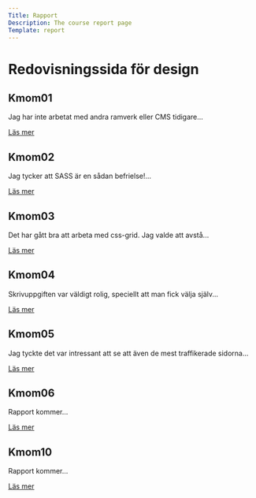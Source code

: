 ```yaml
---
Title: Rapport
Description: The course report page
Template: report
---
```


Redovisningssida för design
==================
<div class="kmom-box">
 <h2>Kmom01</h2>
<p>Jag har inte arbetat med andra ramverk eller CMS tidigare...</p>
<a href="report/kmom01">Läs mer</a>
</div>

<div class="kmom-box">
<h2>Kmom02</h2>
<p>Jag tycker att SASS är en sådan befrielse!...</p>
<a href="report/kmom02">Läs mer</a>
</div>

<div class="kmom-box">
<h2>Kmom03</h2>
<p>Det har gått bra att arbeta med css-grid. Jag valde att avstå...</p>
<a href="report/kmom03">Läs mer</a>
</div>

<div class="kmom-box">
<h2>Kmom04</h2>
<p>Skrivuppgiften var väldigt rolig, speciellt att man fick välja själv...</p>
<a href="report/kmom04">Läs mer</a>
</div>

<div class="kmom-box">
<h2>Kmom05</h2>
<p>Jag tyckte det var intressant att se att även de mest traffikerade sidorna...</p>
<a href="report/kmom05">Läs mer</a>
</div>

<div class="kmom-box">
<h2>Kmom06</h2>
<p>Rapport kommer...</p>
<a href="report/kmom06">Läs mer</a>
</div>

<div class="kmom-box project">
<h2>Kmom10</h2>
<p>Rapport kommer...</p>
<a href="report/kmom10">Läs mer</a>
</div>